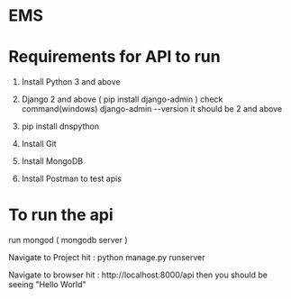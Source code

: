 # EMS



# Requirements for API to run

1. Install Python 3 and above

2. Django 2 and above ( pip install django-admin )
	check command(windows) django-admin --version it should be 2 and above

3. pip install dnspython 

4. Install Git

5. Install MongoDB

6. Install Postman to test apis



# To run the api

run mongod ( mongodb server )

Navigate to Project
	hit  :  python manage.py runserver

Navigate to browser
	hit : http://localhost:8000/api
then you should be seeing "Hello World"

